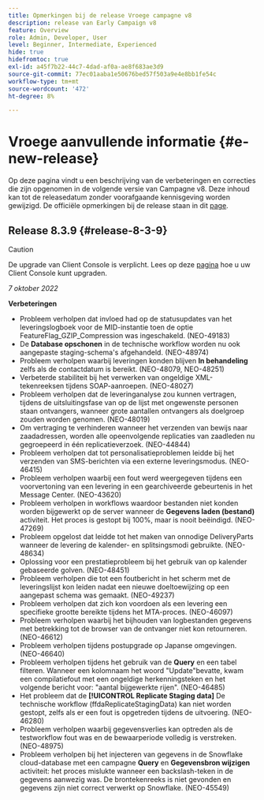 ```yaml
---
title: Opmerkingen bij de release Vroege campagne v8
description: release van Early Campaign v8
feature: Overview
role: Admin, Developer, User
level: Beginner, Intermediate, Experienced
hide: true
hidefromtoc: true
exl-id: a45f7b22-44c7-4dad-af0a-ae8f683ae3d9
source-git-commit: 77ec01aaba1e50676bed57f503a9e4e8bb1fe54c
workflow-type: tm+mt
source-wordcount: '472'
ht-degree: 8%

---
```


# Vroege aanvullende informatie {#e-new-release}

Op deze pagina vindt u een beschrijving van de verbeteringen en correcties die zijn opgenomen in de volgende versie van Campagne v8. Deze inhoud kan tot de releasedatum zonder voorafgaande kennisgeving worden gewijzigd. De officiële opmerkingen bij de release staan in dit [page](../start/release-notes.md).

## Release 8.3.9 {#release-8-3-9}

>[!CAUTION]
>
> De upgrade van Client Console is verplicht. Lees op deze [pagina](../start/connect.md#download-ac-console) hoe u uw Client Console kunt upgraden.

_7 oktober 2022_

**Verbeteringen**

* Probleem verholpen dat invloed had op de statusupdates van het leveringslogboek voor de MID-instantie toen de optie FeatureFlag_GZIP_Compression was ingeschakeld. (NEO-49183)
* De **Database opschonen** in de technische workflow worden nu ook aangepaste staging-schema&#39;s afgehandeld. (NEO-48974)
* Probleem verholpen waarbij leveringen konden blijven **In behandeling** zelfs als de contactdatum is bereikt. (NEO-48079, NEO-48251)
* Verbeterde stabiliteit bij het verwerken van ongeldige XML-tekenreeksen tijdens SOAP-aanroepen. (NEO-48027)
* Probleem verholpen dat de leveringanalyse zou kunnen vertragen, tijdens de uitsluitingsfase van op de lijst met ongewenste personen staan ontvangers, wanneer grote aantallen ontvangers als doelgroep zouden worden genomen. (NEO-48019)
* Om vertraging te verhinderen wanneer het verzenden van bewijs naar zaadadressen, worden alle opeenvolgende replicaties van zaadleden nu gegroepeerd in één replicatieverzoek. (NEO-44844)
* Probleem verholpen dat tot personalisatieproblemen leidde bij het verzenden van SMS-berichten via een externe leveringsmodus. (NEO-46415)
* Probleem verholpen waarbij een fout werd weergegeven tijdens een voorvertoning van een levering in een gearchiveerde gebeurtenis in het Message Center. (NEO-43620)
* Probleem verholpen in workflows waardoor bestanden niet konden worden bijgewerkt op de server wanneer de **Gegevens laden (bestand)** activiteit. Het proces is gestopt bij 100%, maar is nooit beëindigd. (NEO-47269)
* Probleem opgelost dat leidde tot het maken van onnodige DeliveryParts wanneer de levering de kalender- en splitsingsmodi gebruikte. (NEO-48634)
* Oplossing voor een prestatieprobleem bij het gebruik van op kalender gebaseerde golven. (NEO-48451)
* Probleem verholpen die tot een foutbericht in het scherm met de leveringslijst kon leiden nadat een nieuwe doeltoewijzing op een aangepast schema was gemaakt. (NEO-49237)
* Probleem verholpen dat zich kon voordoen als een levering een specifieke grootte bereikte tijdens het MTA-proces. (NEO-46097)
* Probleem verholpen waarbij het bijhouden van logbestanden gegevens met betrekking tot de browser van de ontvanger niet kon retourneren. (NEO-46612)
* Probleem verholpen tijdens postupgrade op Japanse omgevingen. (NEO-46640)
* Probleem verholpen tijdens het gebruik van de **Query** en een tabel filteren. Wanneer een kolomnaam het woord &quot;Update&quot;bevatte, kwam een compilatiefout met een ongeldige herkenningsteken en het volgende bericht voor: &quot;aantal bijgewerkte rijen&quot;. (NEO-46485)
* Het probleem dat de **[!UICONTROL Replicate Staging data]** De technische workflow (ffdaReplicateStagingData) kan niet worden gestopt, zelfs als er een fout is opgetreden tijdens de uitvoering. (NEO-46280)
* Probleem verholpen waarbij gegevensverlies kan optreden als de testworkflow fout was en de bewaarperiode volledig is verstreken. (NEO-48975)
* Probleem verholpen bij het injecteren van gegevens in de Snowflake cloud-database met een campagne **Query** en **Gegevensbron wijzigen** activiteit: het proces mislukte wanneer een backslash-teken in de gegevens aanwezig was. De brontekenreeks is niet gevonden en gegevens zijn niet correct verwerkt op Snowflake. (NEO-45549)
